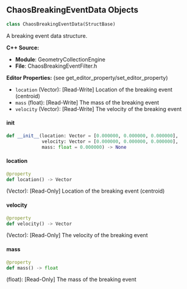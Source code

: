 ## ChaosBreakingEventData Objects

```python
class ChaosBreakingEventData(StructBase)
```

A breaking event data structure.

**C++ Source:**

- **Module**: GeometryCollectionEngine
- **File**: ChaosBreakingEventFilter.h

**Editor Properties:** (see get_editor_property/set_editor_property)

- ``location`` (Vector):  [Read-Write] Location of the breaking event (centroid)
- ``mass`` (float):  [Read-Write] The mass of the breaking event
- ``velocity`` (Vector):  [Read-Write] The velocity of the breaking event

<a id="unreal.ChaosBreakingEventData.__init__"></a>

#### __init__

```python
def __init__(location: Vector = [0.000000, 0.000000, 0.000000],
             velocity: Vector = [0.000000, 0.000000, 0.000000],
             mass: float = 0.000000) -> None
```

<a id="unreal.ChaosBreakingEventData.location"></a>

#### location

```python
@property
def location() -> Vector
```

(Vector):  [Read-Only] Location of the breaking event (centroid)

<a id="unreal.ChaosBreakingEventData.velocity"></a>

#### velocity

```python
@property
def velocity() -> Vector
```

(Vector):  [Read-Only] The velocity of the breaking event

<a id="unreal.ChaosBreakingEventData.mass"></a>

#### mass

```python
@property
def mass() -> float
```

(float):  [Read-Only] The mass of the breaking event

<a id="unreal.ChaosCollisionEventData"></a>